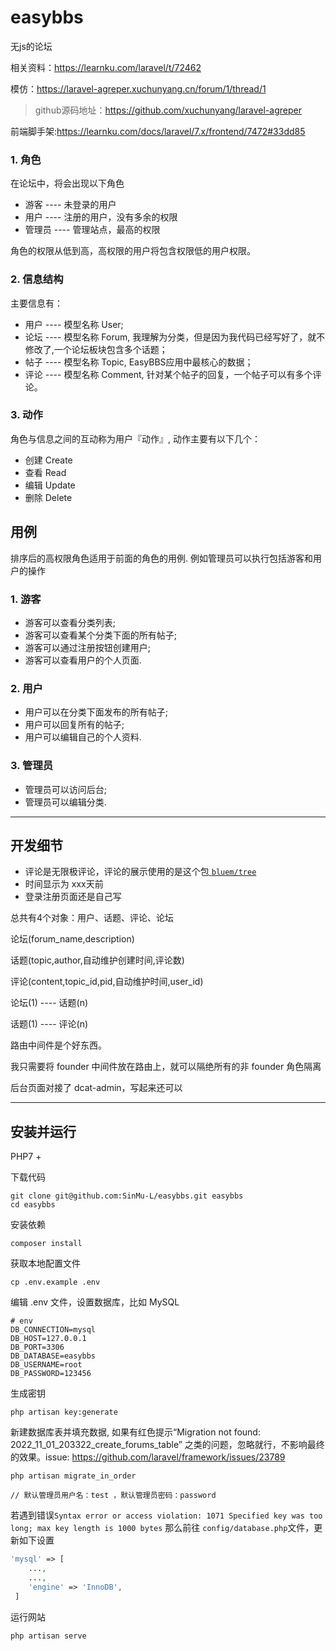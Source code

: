 # easybbs


无js的论坛

相关资料：https://learnku.com/laravel/t/72462

模仿：https://laravel-agreper.xuchunyang.cn/forum/1/thread/1
> github源码地址：https://github.com/xuchunyang/laravel-agreper

前端脚手架:https://learnku.com/docs/laravel/7.x/frontend/7472#33dd85



### 1. 角色
在论坛中，将会出现以下角色

- 游客 ---- 未登录的用户
- 用户 ---- 注册的用户，没有多余的权限
- 管理员 ---- 管理站点，最高的权限

角色的权限从低到高，高权限的用户将包含权限低的用户权限。


### 2. 信息结构
主要信息有：
- 用户 ---- 模型名称 User;
- 论坛 ---- 模型名称 Forum, 我理解为分类，但是因为我代码已经写好了，就不修改了,一个论坛板块包含多个话题；
- 帖子 ---- 模型名称 Topic, EasyBBS应用中最核心的数据；
- 评论 ---- 模型名称 Comment, 针对某个帖子的回复，一个帖子可以有多个评论。


### 3. 动作
角色与信息之间的互动称为用户『动作』, 动作主要有以下几个：
- 创建 Create
- 查看 Read
- 编辑 Update
- 删除 Delete



## 用例
排序后的高权限角色适用于前面的角色的用例. 例如管理员可以执行包括游客和用户的操作

### 1. 游客
- 游客可以查看分类列表;
- 游客可以查看某个分类下面的所有帖子;
- 游客可以通过注册按钮创建用户;
- 游客可以查看用户的个人页面.
    
### 2. 用户
- 用户可以在分类下面发布的所有帖子;
- 用户可以回复所有的帖子;
- 用户可以编辑自己的个人资料.
    
    
### 3. 管理员
- 管理员可以访问后台;
- 管理员可以编辑分类.



-----------------------------------------

## 开发细节
   - 评论是无限极评论，评论的展示使用的是这个包[ `bluem/tree` ](https://github.com/BlueM/Tree)
   - 时间显示为 xxx天前
   - 登录注册页面还是自己写


总共有4个对象：用户、话题、评论、论坛

论坛(forum_name,description)

话题(topic,author,自动维护创建时间,评论数)

评论(content,topic_id,pid,自动维护时间,user_id)

论坛(1) ---- 话题(n)

话题(1) ---- 评论(n)


路由中间件是个好东西。

我只需要将 founder 中间件放在路由上，就可以隔绝所有的非 founder 角色隔离

后台页面对接了 dcat-admin，写起来还可以


----------------------------------------------------

## 安装并运行

PHP7 +

下载代码
```shell
git clone git@github.com:SinMu-L/easybbs.git easybbs
cd easybbs
```

安装依赖
```shell
composer install
```

获取本地配置文件
```shell
cp .env.example .env
```

编辑 .env 文件，设置数据库，比如 MySQL
```shell
# env
DB_CONNECTION=mysql
DB_HOST=127.0.0.1
DB_PORT=3306
DB_DATABASE=easybbs
DB_USERNAME=root
DB_PASSWORD=123456

```

生成密钥
```shell
php artisan key:generate
```

新建数据库表并填充数据, 如果有红色提示“Migration not found: 2022_11_01_203322_create_forums_table” 之类的问题，忽略就行，不影响最终的效果。issue: https://github.com/laravel/framework/issues/23789
```shell
php artisan migrate_in_order

// 默认管理员用户名：test ，默认管理员密码：password
```

若遇到错误` Syntax error or access violation: 1071 Specified key was too long; max key length is 1000 bytes `
那么前往 `config/database.php`文件，更新如下设置
```php
'mysql' => [
    ...,
    ...,
    'engine' => 'InnoDB',
 ]
```




运行网站
```shell
php artisan serve
```
